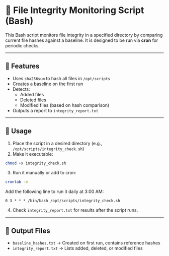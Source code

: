 # 🔐 File Integrity Monitoring Script (Bash)

This Bash script monitors file integrity in a specified directory by comparing current file hashes against a baseline. It is designed to be run via **cron** for periodic checks.

---

## 📂 Features

- Uses `sha256sum` to hash all files in `/opt/scripts`
- Creates a baseline on the first run
- Detects:
  - Added files
  - Deleted files
  - Modified files (based on hash comparison)
- Outputs a report to `integrity_report.txt`

---

## 🚀 Usage

1. Place the script in a desired directory (e.g., `/opt/scripts/integrity_check.sh`)
2. Make it executable:
```bash
chmod +x integrity_check.sh
```

3. Run it manually or add to cron:
```bash
crontab -e
```
Add the following line to run it daily at 3:00 AM:
```
0 3 * * * /bin/bash /opt/scripts/integrity_check.sh
```

4. Check `integrity_report.txt` for results after the script runs.

---

## 📁 Output Files

- `baseline_hashes.txt` → Created on first run, contains reference hashes
- `integrity_report.txt` → Lists added, deleted, or modified files
